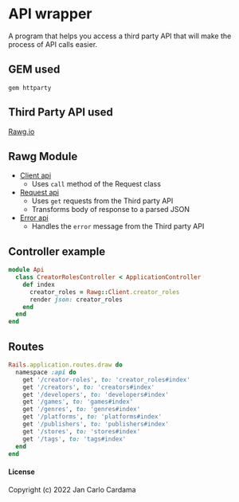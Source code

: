 # API wrapper

A program that helps you access a third party API that will make the process of API calls easier.

## GEM used

```
gem httparty
```

## Third Party API used

[Rawg.io](https://rawg.io/apidocs)

## Rawg Module
* [Client api](https://github.com/jcmcardama/api_wrapper/blob/main/app/api/rawg/client.rb)
    * Uses `call` method of the Request class
* [Request api](https://github.com/jcmcardama/api_wrapper/blob/main/app/api/rawg/request.rb)
    * Uses `get` requests from the Third party API
    * Transforms body of response to a parsed JSON
* [Error api](https://github.com/jcmcardama/api_wrapper/blob/main/app/api/rawg/request.rb)
    * Handles the `error` message from the Third party API

## Controller example

```ruby
module Api
  class CreatorRolesController < ApplicationController
    def index
      creator_roles = Rawg::Client.creator_roles
      render json: creator_roles
    end
  end
end
```

## Routes

```ruby
Rails.application.routes.draw do
  namespace :api do
    get '/creator-roles', to: 'creator_roles#index'
    get '/creators', to: 'creators#index'
    get '/developers', to: 'developers#index'
    get '/games', to: 'games#index'
    get '/genres', to: 'genres#index'
    get '/platforms', to: 'platforms#index'
    get '/publishers', to: 'publishers#index'
    get '/stores', to: 'stores#index'
    get '/tags', to: 'tags#index'
  end
end
```

#### License

Copyright (c) 2022 Jan Carlo Cardama
